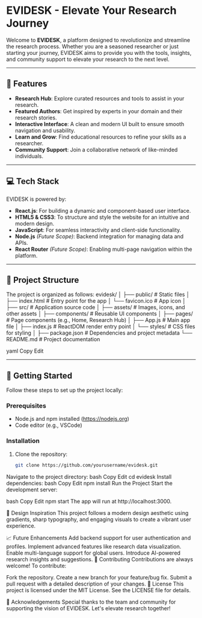 # EVIDESK - Elevate Your Research Journey  

Welcome to **EVIDESK**, a platform designed to revolutionize and streamline the research process. Whether you are a seasoned researcher or just starting your journey, EVIDESK aims to provide you with the tools, insights, and community support to elevate your research to the next level.

---

## 🚀 Features
- **Research Hub**: Explore curated resources and tools to assist in your research.  
- **Featured Authors**: Get inspired by experts in your domain and their research stories.  
- **Interactive Interface**: A clean and modern UI built to ensure smooth navigation and usability.  
- **Learn and Grow**: Find educational resources to refine your skills as a researcher.  
- **Community Support**: Join a collaborative network of like-minded individuals.  

---

## 💻 Tech Stack
EVIDESK is powered by:
- **React.js**: For building a dynamic and component-based user interface.
- **HTML5 & CSS3**: To structure and style the website for an intuitive and modern design.
- **JavaScript**: For seamless interactivity and client-side functionality.
- **Node.js** *(Future Scope)*: Backend integration for managing data and APIs.
- **React Router** *(Future Scope)*: Enabling multi-page navigation within the platform.

---

## 📂 Project Structure
The project is organized as follows:
evidesk/ │ ├── public/ # Static files │ ├── index.html # Entry point for the app │ └── favicon.ico # App icon │ ├── src/ # Application source code │ ├── assets/ # Images, icons, and other assets │ ├── components/ # Reusable UI components │ ├── pages/ # Page components (e.g., Home, Research Hub) │ ├── App.js # Main app file │ ├── index.js # ReactDOM render entry point │ └── styles/ # CSS files for styling │ ├── package.json # Dependencies and project metadata └── README.md # Project documentation

yaml
Copy
Edit

---

## 🌟 Getting Started  

Follow these steps to set up the project locally:  

### Prerequisites  
- Node.js and npm installed (https://nodejs.org)  
- Code editor (e.g., VSCode)  

### Installation  
1. Clone the repository:  
   ```bash
   git clone https://github.com/yourusername/evidesk.git
Navigate to the project directory:
bash
Copy
Edit
cd evidesk
Install dependencies:
bash
Copy
Edit
npm install
Run the Project
Start the development server:

bash
Copy
Edit
npm start
The app will run at http://localhost:3000.

🎨 Design Inspiration
This project follows a modern design aesthetic using gradients, sharp typography, and engaging visuals to create a vibrant user experience.

📈 Future Enhancements
Add backend support for user authentication and profiles.
Implement advanced features like research data visualization.
Enable multi-language support for global users.
Introduce AI-powered research insights and suggestions.
🤝 Contributing
Contributions are always welcome! To contribute:

Fork the repository.
Create a new branch for your feature/bug fix.
Submit a pull request with a detailed description of your changes.
📜 License
This project is licensed under the MIT License. See the LICENSE file for details.

🌟 Acknowledgements
Special thanks to the team and community for supporting the vision of EVIDESK. Let's elevate research together!

